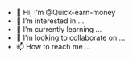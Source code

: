 - 👋 Hi, I’m @Quick-earn-money
- 👀 I’m interested in ...
- 🌱 I’m currently learning ...
- 💞️ I’m looking to collaborate on ...
- 📫 How to reach me ...

<!---
Quick-earn-money/Quick-earn-money is a ✨ special ✨ repository because its `README.md` (this file) appears on your GitHub profile.
You can click the Preview link to take a look at your changes.
--->
